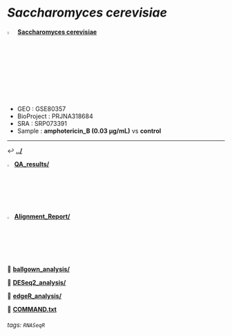 # *Saccharomyces cerevisiae* 

<img src="https://i.imgur.com/cvAtbAY.png" width="4%"> [**Saccharomyces cerevisiae**](https://howardchao.github.io/RNASeqR_analysis_result/Saccharomyces_cerevisiae_GSE80357_SRP073391/)
 * GEO        : GSE80357
 * BioProject : PRJNA318684
 * SRA        : SRP073391
 * Sample     : **amphotericin_B (0.03 µg/mL)** vs **control**

---

&#8617; [**.\./**](https://howardchao.github.io/RNASeqR_analysis_result/Saccharomyces_cerevisiae_GSE80357_SRP073391/RNASeq_results/)	

<img src="https://i.imgur.com/HIvCfTh.png" width="2.5%"> [**QA_results/**](https://howardchao.github.io/RNASeqR_analysis_result/Saccharomyces_cerevisiae_GSE80357_SRP073391/RNASeq_results/DESeq2_analysis/DESeq2_normalized_result.csv)

<img src="https://i.imgur.com/HIvCfTh.png" width="2.5%"> [**Alignment_Report/**](https://howardchao.github.io/RNASeqR_analysis_result/Saccharomyces_cerevisiae_GSE80357_SRP073391/RNASeq_results/DESeq2_analysis/DESeq2_normalized_DE_result.csv)

&#128193; [**ballgown_analysis/**](https://howardchao.github.io/RNASeqR_analysis_result/Saccharomyces_cerevisiae_GSE80357_SRP073391/RNASeq_results/DESeq2_analysis/normalized_&_statistic/)

&#128193; [**DESeq2_analysis/**](https://howardchao.github.io/RNASeqR_analysis_result/Saccharomyces_cerevisiae_GSE80357_SRP073391/RNASeq_results/DESeq2_analysis/images/)

&#128193; [**edgeR_analysis/**](https://howardchao.github.io/RNASeqR_analysis_result/Saccharomyces_cerevisiae_GSE80357_SRP073391/RNASeq_results/DESeq2_analysis/GO_analysis/)

&#128193; [**COMMAND.txt**](https://howardchao.github.io/RNASeqR_analysis_result/Saccharomyces_cerevisiae_GSE80357_SRP073391/RNASeq_results/DESeq2_analysis/KEGG_analysis/)

###### tags: `RNASeqR`
